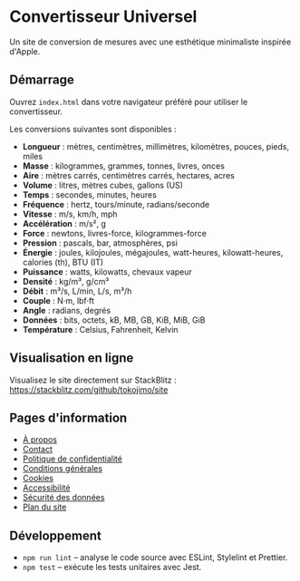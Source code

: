 # Convertisseur Universel

Un site de conversion de mesures avec une esthétique minimaliste inspirée d'Apple.

## Démarrage

Ouvrez `index.html` dans votre navigateur préféré pour utiliser le convertisseur.

Les conversions suivantes sont disponibles :

- **Longueur** : mètres, centimètres, millimètres, kilomètres, pouces, pieds, miles
- **Masse** : kilogrammes, grammes, tonnes, livres, onces
- **Aire** : mètres carrés, centimètres carrés, hectares, acres
- **Volume** : litres, mètres cubes, gallons (US)
- **Temps** : secondes, minutes, heures
- **Fréquence** : hertz, tours/minute, radians/seconde
- **Vitesse** : m/s, km/h, mph
- **Accélération** : m/s², g
- **Force** : newtons, livres-force, kilogrammes-force
- **Pression** : pascals, bar, atmosphères, psi
- **Énergie** : joules, kilojoules, mégajoules, watt-heures, kilowatt-heures, calories (th), BTU (IT)
- **Puissance** : watts, kilowatts, chevaux vapeur
- **Densité** : kg/m³, g/cm³
- **Débit** : m³/s, L/min, L/s, m³/h
- **Couple** : N·m, lbf·ft
- **Angle** : radians, degrés
- **Données** : bits, octets, kB, MB, GB, KiB, MiB, GiB
- **Température** : Celsius, Fahrenheit, Kelvin


## Visualisation en ligne

Visualisez le site directement sur StackBlitz : https://stackblitz.com/github/tokojimo/site

## Pages d'information

- [À propos](a-propos.html)
- [Contact](contact.html)
- [Politique de confidentialité](politique-de-confidentialite.html)
- [Conditions générales](conditions-generales.html)
- [Cookies](cookies.html)
- [Accessibilité](accessibilite.html)
- [Sécurité des données](securite-des-donnees.html)
- [Plan du site](sitemap.html)

## Développement

- `npm run lint` – analyse le code source avec ESLint, Stylelint et Prettier.
- `npm test` – exécute les tests unitaires avec Jest.
